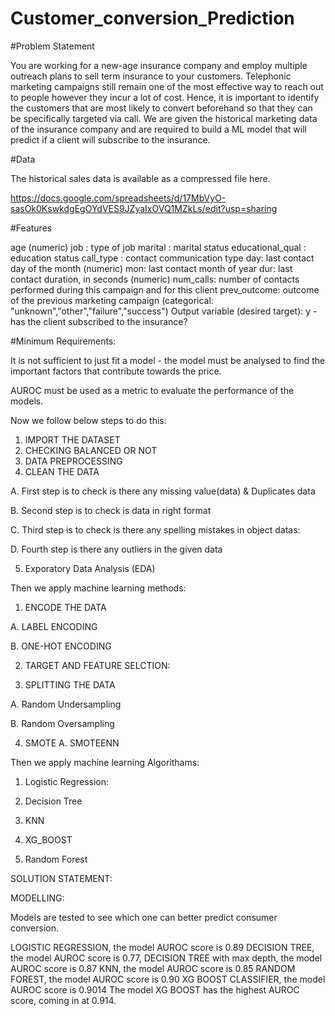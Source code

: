 # Customer_conversion_Prediction

#Problem Statement

You are working for a new-age insurance company and employ multiple outreach plans to sell term insurance to your customers. Telephonic marketing campaigns still remain one of the most effective way to reach out to people however they incur a lot of cost. Hence, it is important to identify the customers that are most likely to convert beforehand so that they can be specifically targeted via call. We are given the historical marketing data of the insurance company and are required to build a ML model that will predict if a client will subscribe to the insurance. 

#Data

The historical sales data is available as a compressed file here. 

https://docs.google.com/spreadsheets/d/17MbVyO-sasOk0KswkdgEgOYdVES9JZyaIxOVQ1MZkLs/edit?usp=sharing

#Features

age (numeric)
job : type of job
marital : marital status
educational_qual : education status
call_type : contact communication type
day: last contact day of the month (numeric)
mon: last contact month of year
dur: last contact duration, in seconds (numeric)
num_calls: number of contacts performed during this campaign and for this client 
prev_outcome: outcome of the previous marketing campaign (categorical: "unknown","other","failure","success")
Output variable (desired target):
y - has the client subscribed to the insurance?

#Minimum Requirements:

It is not sufficient to just fit a model - the model must be analysed to find the important factors that contribute towards the price. 

AUROC must be used as a metric to evaluate the performance of the models.

Now we follow below steps to do this: 

1. IMPORT THE DATASET
2. CHECKING BALANCED OR NOT
3. DATA PREPROCESSING
4. CLEAN THE DATA
  
  A. First step is to check is there any missing value(data) & Duplicates data
  
  B. Second step is to check is data in right format
  
  C. Third step is to check is there any spelling mistakes in object datas:
  
  D. Fourth step is there any outliers in the given data

5. Exporatory Data Analysis (EDA)

Then we apply machine learning methods:

1. ENCODE THE DATA
  
  A. LABEL ENCODING
  
  B. ONE-HOT ENCODING
  
2. TARGET AND FEATURE SELCTION:

3. SPLITTING THE DATA
  
  A. Random Undersampling
  
  B. Random Oversampling

4. SMOTE
  A. SMOTEENN
  
Then we apply machine learning Algorithams:

1. Logistic Regression:

2. Decision Tree

3. KNN

4. XG_BOOST

5. Random Forest

SOLUTION STATEMENT:

MODELLING:

Models are tested to see which one can better predict consumer conversion.

LOGISTIC REGRESSION, the model AUROC score is 0.89
DECISION TREE, the model AUROC score is 0.77,
DECISION TREE with max depth, the model AUROC score is 0.87
KNN, the model AUROC score is 0.85
RANDOM FOREST, the model AUROC score is 0.90
XG BOOST CLASSIFIER, the model AUROC score is 0.9014
The model XG BOOST has the highest AUROC score, coming in at 0.914.

